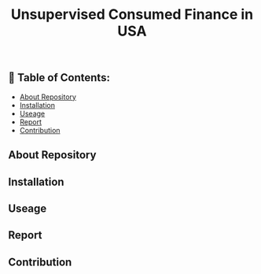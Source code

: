 <h1 align="center"> Unsupervised Consumed Finance in USA  </h1>

<br>

## 📃 Table of Contents:
  - [About Repository](#-about-repository)
  - [Installation](#-installation)
  - [Useage](#-useage)
  - [Report](#-report)
  - [Contribution](#-contribution)

## About Repository

## Installation

## Useage

## Report

## Contribution
